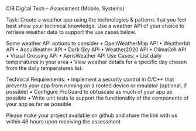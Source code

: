 CIB Digital Tech – Assessment (Mobile, Systems)

Task:
Create a weather app using the technologies & patterns that you feel best show your technical knowledge. Use a weather API of your choice to retrieve weather data to support the use cases below.

Some weather API options to consider
•	OpenWeatherMap API
•	Weatherbit API
•	AccuWeather API
•	Dark Sky API
•	Weather2020 API
•	ClimaCell API
•	Visual Crossing API
•	AerisWeather API
Use Cases:
•	List daily temperatures in your area
•	View weather details for a specific day chosen from the daily temperatures list.

Technical Requirements:
•	Implement a security control in C/C++ that prevents your app from running on a rooted device or emulator (optional, if possible)
•	Configure ProGuard to obfuscate as much of your app as possible
•	Write unit tests to support the functionality of the components of your app as far as possible



Please make your project available on github and share the link with us within 48 hours upon receiving the assessment
